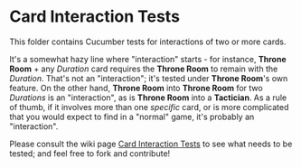 Card Interaction Tests
======================

This folder contains Cucumber tests for interactions of two or more cards. 

It's a somewhat hazy line where "interaction" starts - for instance, **Throne Room** + any _Duration_ card requires the **Throne Room** to remain with the _Duration_. That's not an "interaction"; it's tested under **Throne Room**'s own feature. On the other hand, **Throne Room** into **Throne Room** for two _Durations_ is an "interaction", as is **Throne Room** into a **Tactician**. As a rule of thumb, if it involves more than one _specific_ card, or is more complicated that you would expect to find in a "normal" game, it's probably an "interaction".

Please consult the wiki page [Card Interaction Tests](https://github.com/asilano/free-dom/wiki/Card-Interaction-Tests) to see what needs to be tested; and feel free to fork and contribute! 
